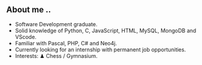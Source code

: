 ## About me ..


- Software Development graduate.
- Solid knowledge of Python, C, JavaScript, HTML, MySQL, MongoDB and VScode.
- Familiar with Pascal, PHP, C# and Neo4j.
- Currently looking for an internship with permanent job opportunities.
- Interests: ♟ Chess / Gymnasium.

